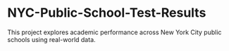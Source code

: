 # NYC-Public-School-Test-Results
This project explores academic performance across New York City public schools using real-world data.
